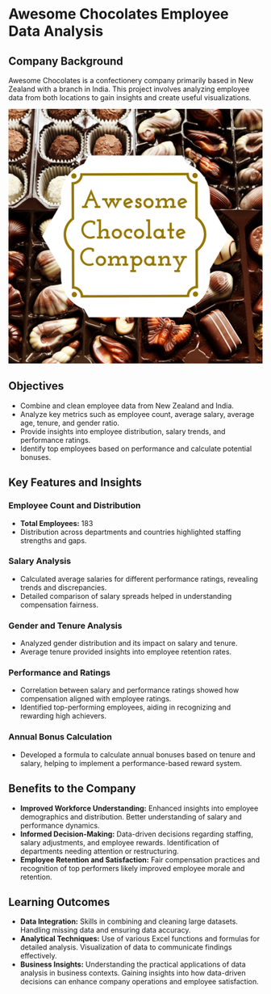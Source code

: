 # Awesome Chocolates Employee Data Analysis

## Company Background
Awesome Chocolates is a confectionery company primarily based in New Zealand with a branch in India. This project involves analyzing employee data from both locations to gain insights and create useful visualizations.

![image alt](https://github.com/NAVEENKRH/AWESOME-CHOCOLATES/blob/7e7ec571cf685992db519c445a8900f1dbe6113b/thumbnail.png)

## Objectives
- Combine and clean employee data from New Zealand and India.
- Analyze key metrics such as employee count, average salary, average age, tenure, and gender ratio.
- Provide insights into employee distribution, salary trends, and performance ratings.
- Identify top employees based on performance and calculate potential bonuses.

## Key Features and Insights

### Employee Count and Distribution
- **Total Employees:** 183
- Distribution across departments and countries highlighted staffing strengths and gaps.

### Salary Analysis
- Calculated average salaries for different performance ratings, revealing trends and discrepancies.
- Detailed comparison of salary spreads helped in understanding compensation fairness.

### Gender and Tenure Analysis
- Analyzed gender distribution and its impact on salary and tenure.
- Average tenure provided insights into employee retention rates.

### Performance and Ratings
- Correlation between salary and performance ratings showed how compensation aligned with employee ratings.
- Identified top-performing employees, aiding in recognizing and rewarding high achievers.

### Annual Bonus Calculation
- Developed a formula to calculate annual bonuses based on tenure and salary, helping to implement a performance-based reward system.

## Benefits to the Company
- **Improved Workforce Understanding:** Enhanced insights into employee demographics and distribution. Better understanding of salary and performance dynamics.
- **Informed Decision-Making:** Data-driven decisions regarding staffing, salary adjustments, and employee rewards. Identification of departments needing attention or restructuring.
- **Employee Retention and Satisfaction:** Fair compensation practices and recognition of top performers likely improved employee morale and retention.

## Learning Outcomes
- **Data Integration:** Skills in combining and cleaning large datasets. Handling missing data and ensuring data accuracy.
- **Analytical Techniques:** Use of various Excel functions and formulas for detailed analysis. Visualization of data to communicate findings effectively.
- **Business Insights:** Understanding the practical applications of data analysis in business contexts. Gaining insights into how data-driven decisions can enhance company operations and employee satisfaction.

